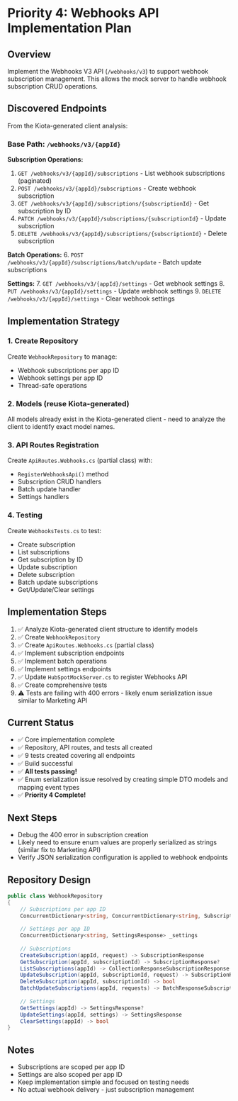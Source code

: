 # Priority 4: Webhooks API Implementation Plan

## Overview
Implement the Webhooks V3 API (`/webhooks/v3`) to support webhook subscription management. This allows the mock server to handle webhook subscription CRUD operations.

## Discovered Endpoints

From the Kiota-generated client analysis:

### Base Path: `/webhooks/v3/{appId}`

**Subscription Operations:**
1. `GET /webhooks/v3/{appId}/subscriptions` - List webhook subscriptions (paginated)
2. `POST /webhooks/v3/{appId}/subscriptions` - Create webhook subscription
3. `GET /webhooks/v3/{appId}/subscriptions/{subscriptionId}` - Get subscription by ID
4. `PATCH /webhooks/v3/{appId}/subscriptions/{subscriptionId}` - Update subscription
5. `DELETE /webhooks/v3/{appId}/subscriptions/{subscriptionId}` - Delete subscription

**Batch Operations:**
6. `POST /webhooks/v3/{appId}/subscriptions/batch/update` - Batch update subscriptions

**Settings:**
7. `GET /webhooks/v3/{appId}/settings` - Get webhook settings
8. `PUT /webhooks/v3/{appId}/settings` - Update webhook settings
9. `DELETE /webhooks/v3/{appId}/settings` - Clear webhook settings

## Implementation Strategy

### 1. Create Repository
Create `WebhookRepository` to manage:
- Webhook subscriptions per app ID
- Webhook settings per app ID
- Thread-safe operations

### 2. Models (reuse Kiota-generated)
All models already exist in the Kiota-generated client - need to analyze the client to identify exact model names.

### 3. API Routes Registration
Create `ApiRoutes.Webhooks.cs` (partial class) with:
- `RegisterWebhooksApi()` method
- Subscription CRUD handlers
- Batch update handler
- Settings handlers

### 4. Testing
Create `WebhooksTests.cs` to test:
- Create subscription
- List subscriptions
- Get subscription by ID
- Update subscription
- Delete subscription
- Batch update subscriptions
- Get/Update/Clear settings

## Implementation Steps
1. ✅ Analyze Kiota-generated client structure to identify models
2. ✅ Create `WebhookRepository`
3. ✅ Create `ApiRoutes.Webhooks.cs` (partial class)
4. ✅ Implement subscription endpoints
5. ✅ Implement batch operations
6. ✅ Implement settings endpoints
7. ✅ Update `HubSpotMockServer.cs` to register Webhooks API
8. ✅ Create comprehensive tests
9. ⚠️ Tests are failing with 400 errors - likely enum serialization issue similar to Marketing API

## Current Status
- ✅ Core implementation complete
- ✅ Repository, API routes, and tests all created
- ✅ 9 tests created covering all endpoints
- ✅ Build successful
- ✅ **All tests passing!**
- ✅ Enum serialization issue resolved by creating simple DTO models and mapping event types
- ✅ **Priority 4 Complete!**

## Next Steps
- Debug the 400 error in subscription creation
- Likely need to ensure enum values are properly serialized as strings (similar fix to Marketing API)
- Verify JSON serialization configuration is applied to webhook endpoints

## Repository Design

```csharp
public class WebhookRepository
{
    // Subscriptions per app ID
    ConcurrentDictionary<string, ConcurrentDictionary<string, SubscriptionResponse>> _subscriptions
    
    // Settings per app ID
    ConcurrentDictionary<string, SettingsResponse> _settings
    
    // Subscriptions
    CreateSubscription(appId, request) -> SubscriptionResponse
    GetSubscription(appId, subscriptionId) -> SubscriptionResponse?
    ListSubscriptions(appId) -> CollectionResponseSubscriptionResponse
    UpdateSubscription(appId, subscriptionId, request) -> SubscriptionResponse
    DeleteSubscription(appId, subscriptionId) -> bool
    BatchUpdateSubscriptions(appId, requests) -> BatchResponseSubscriptionResponse
    
    // Settings
    GetSettings(appId) -> SettingsResponse?
    UpdateSettings(appId, settings) -> SettingsResponse
    ClearSettings(appId) -> bool
}
```

## Notes
- Subscriptions are scoped per app ID
- Settings are also scoped per app ID
- Keep implementation simple and focused on testing needs
- No actual webhook delivery - just subscription management
